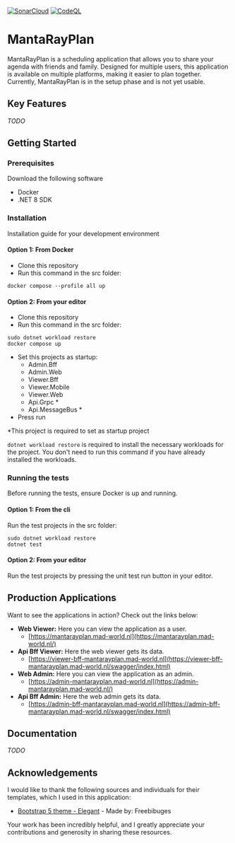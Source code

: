 [![SonarCloud](https://github.com/MadWorldNL/MantaRayPlan/actions/workflows/sonarqube.yaml/badge.svg)](https://github.com/MadWorldNL/MantaRayPlan/actions/workflows/sonarqube.yaml)
[![CodeQL](https://github.com/MadWorldNL/MantaRayPlan/actions/workflows/github-code-scanning/codeql/badge.svg)](https://github.com/MadWorldNL/MantaRayPlan/actions/workflows/github-code-scanning/codeql)

# MantaRayPlan 
MantaRayPlan is a scheduling application that allows you to share your agenda with friends and family. 
Designed for multiple users, this application is available on multiple platforms, making it easier to plan together. 
Currently, MantaRayPlan is in the setup phase and is not yet usable.

## Key Features
*TODO*

## Getting Started
### Prerequisites
Download the following software
* Docker 
* .NET 8 SDK

### Installation
Installation guide for your development environment
#### Option 1: From Docker
* Clone this repository
* Run this command in the src folder:
```shell
docker compose --profile all up
```

#### Option 2: From your editor
* Clone this repository
* Run this command in the src folder:
```shell
sudo dotnet workload restore
docker compose up
```
* Set this projects as startup:
    * Admin.Bff
    * Admin.Web
    * Viewer.Bff
    * Viewer.Mobile
    * Viewer.Web
    * Api.Grpc *
    * Api.MessageBus *
* Press run

*This project is required to set as startup project

`dotnet workload restore` is required to install the necessary workloads for the project. You don't need to run this command if you have already installed the workloads.

### Running the tests
Before running the tests, ensure Docker is up and running.

#### Option 1: From the cli
Run the test projects in the src folder:
```shell
sudo dotnet workload restore
dotnet test
```

#### Option 2: From your editor
Run the test projects by pressing the unit test run button in your editor.

## Production Applications
Want to see the applications in action? Check out the links below:
* **Web Viewer:** Here you can view the application as a user.
  * [https://mantarayplan.mad-world.nl](https://mantarayplan.mad-world.nl/)
* **Api Bff Viewer:** Here the web viewer gets its data.
  * [https://viewer-bff-mantarayplan.mad-world.nl](https://viewer-bff-mantarayplan.mad-world.nl/swagger/index.html)
* **Web Admin:** Here you can view the application as an admin.
  * [https://admin-mantarayplan.mad-world.nl](https://admin-mantarayplan.mad-world.nl/)
* **Api Bff Admin:** Here the web admin gets its data.
  * [https://admin-bff-mantarayplan.mad-world.nl](https://admin-bff-mantarayplan.mad-world.nl/swagger/index.html)

## Documentation
*TODO*

## Acknowledgements
I would like to thank the following sources and individuals for their templates, which I used in this application:
- [Bootstrap 5 theme - Elegant](https://themewagon.com/themes/free-bootstrap-5-html-5-admin-dashboard-website-template-elegant/) - Made by: Freebibuges

Your work has been incredibly helpful, and I greatly appreciate your contributions and generosity in sharing these resources.
